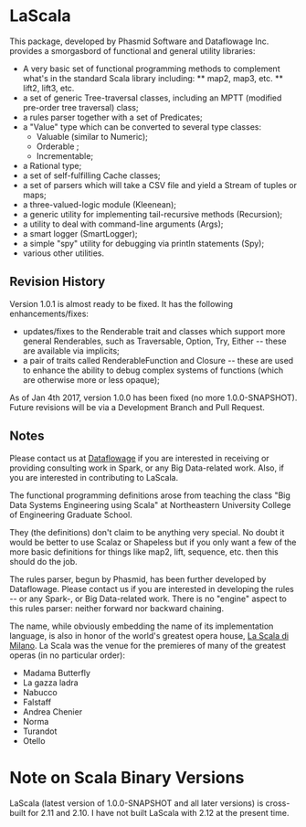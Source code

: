 # LaScala
This package, developed by Phasmid Software and Dataflowage Inc. provides a smorgasbord of functional and general
utility libraries:

* A very basic set of functional programming methods to complement what's in the standard Scala library including:
** map2, map3, etc.
** lift2, lift3, etc.
* a set of generic Tree-traversal classes, including an MPTT (modified pre-order tree traversal) class;
* a rules parser together with a set of Predicates;
* a "Value" type which can be converted to several type classes:
  * Valuable (similar to Numeric);
  * Orderable ;
  * Incrementable;
* a Rational type;
* a set of self-fulfilling Cache classes;
* a set of parsers which will take a CSV file and yield a Stream of tuples or maps;
* a three-valued-logic module (Kleenean);
* a generic utility for implementing tail-recursive methods (Recursion);
* a utility to deal with command-line arguments (Args);
* a smart logger (SmartLogger);
* a simple "spy" utility for debugging via println statements (Spy);
* various other utilities.

## Revision History

Version 1.0.1 is almost ready to be fixed. It has the following enhancements/fixes:
* updates/fixes to the Renderable trait and classes which support more general Renderables,
such as Traversable, Option, Try, Either -- these are available via implicits;
* a pair of traits called RenderableFunction and Closure -- these are used to enhance the ability
to debug complex systems of functions (which are otherwise more or less opaque);

As of Jan 4th 2017, version 1.0.0 has been fixed (no more 1.0.0-SNAPSHOT).
Future revisions will be via a Development Branch and Pull Request.

## Notes

Please contact us at [Dataflowage](http://www.dataflowage.com) if you are interested in receiving or providing consulting work in Spark, or any Big Data-related work.
Also, if you are interested in contributing to LaScala.

The functional programming definitions arose from teaching the class "Big Data Systems Engineering using Scala"
at Northeastern University College of Engineering Graduate School.

They (the definitions) don't claim to be anything very special.
No doubt it would be better to use Scalaz or Shapeless but if you only want a few
of the more basic definitions for things like map2, lift, sequence, etc. then this should do the job.

The rules parser, begun by Phasmid, has been further developed by Dataflowage.
Please contact us if you are interested in developing the rules -- or any Spark-, or Big Data-related work.
There is no "engine" aspect to this rules parser: neither forward nor backward chaining.

The name, while obviously embedding the name of its implementation language, is also
in honor of the world's greatest opera house, [La Scala di Milano](https://en.wikipedia.org/wiki/La_Scala).
La Scala was the venue for the premieres of many of the greatest operas (in no particular order):

* Madama Butterfly
* La gazza ladra
* Nabucco
* Falstaff
* Andrea Chenier
* Norma
* Turandot
* Otello

# Note on Scala Binary Versions

LaScala (latest version of 1.0.0-SNAPSHOT and all later versions) is cross-built for 2.11 and 2.10. I have not built LaScala with 2.12 at the present time.